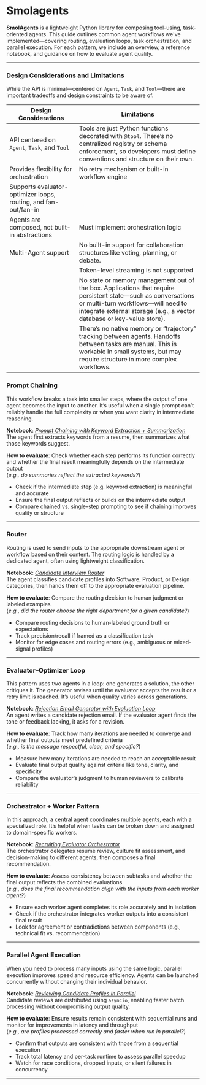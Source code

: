 # Smolagents

**SmolAgents** is a lightweight Python library for composing tool-using, task-oriented agents. This guide outlines common agent workflows we've implemented—covering routing, evaluation loops, task orchestration, and parallel execution. For each pattern, we include an overview, a reference notebook, and guidance on how to evaluate agent quality.

***

### Design Considerations and Limitations

While the API is minimal—centered on `Agent`, `Task`, and `Tool`—there are important tradeoffs and design constraints to be aware of.

| Design Considerations                                           | Limitations                                                                                                                                                                                                                  |
| --------------------------------------------------------------- | ---------------------------------------------------------------------------------------------------------------------------------------------------------------------------------------------------------------------------- |
| API centered on `Agent`, `Task`, and `Tool`                     | Tools are just Python functions decorated with `@tool`. There’s no centralized registry or schema enforcement, so developers must define conventions and structure on their own.                                             |
| Provides flexibility for orchestration                          | No retry mechanism or built-in workflow engine                                                                                                                                                                               |
| Supports evaluator-optimizer loops, routing, and fan-out/fan-in |                                                                                                                                                                                                                              |
| Agents are composed, not built-in abstractions                  | Must implement orchestration logic                                                                                                                                                                                           |
| Multi-Agent support                                             | No built-in support for collaboration structures like voting, planning, or debate.                                                                                                                                           |
|                                                                 | Token-level streaming is not supported                                                                                                                                                                                       |
|                                                                 | No state or memory management out of the box. Applications that require persistent state—such as conversations or multi-turn workflows—will need to integrate external storage (e.g., a vector database or key-value store). |
|                                                                 | There’s no native memory or “trajectory” tracking between agents. Handoffs between tasks are manual. This is workable in small systems, but may require structure in more complex workflows.                                 |

### Prompt Chaining

This workflow breaks a task into smaller steps, where the output of one agent becomes the input to another. It’s useful when a single prompt can’t reliably handle the full complexity or when you want clarity in intermediate reasoning.

**Notebook**: [_Prompt Chaining with Keyword Extraction + Summarization_](https://github.com/Arize-ai/phoenix/blob/main/tutorials/agents/smolagents/smolagents_prompt_chaining.ipynb)\
The agent first extracts keywords from a resume, then summarizes what those keywords suggest.

**How to evaluate**: Check whether each step performs its function correctly and whether the final result meaningfully depends on the intermediate output\
(_e.g., do summaries reflect the extracted keywords?_)

* Check if the intermediate step (e.g. keyword extraction) is meaningful and accurate
* Ensure the final output reflects or builds on the intermediate output
* Compare chained vs. single-step prompting to see if chaining improves quality or structure

***

### Router

Routing is used to send inputs to the appropriate downstream agent or workflow based on their content. The routing logic is handled by a dedicated agent, often using lightweight classification.

**Notebook**: [_Candidate Interview Router_](https://github.com/Arize-ai/phoenix/blob/main/tutorials/agents/smolagents/smolagents_router.ipynb)\
The agent classifies candidate profiles into Software, Product, or Design categories, then hands them off to the appropriate evaluation pipeline.

**How to evaluate**: Compare the routing decision to human judgment or labeled examples\
(_e.g., did the router choose the right department for a given candidate?_)

* Compare routing decisions to human-labeled ground truth or expectations
* Track precision/recall if framed as a classification task
* Monitor for edge cases and routing errors (e.g., ambiguous or mixed-signal profiles)

***

### Evaluator–Optimizer Loop

This pattern uses two agents in a loop: one generates a solution, the other critiques it. The generator revises until the evaluator accepts the result or a retry limit is reached. It’s useful when quality varies across generations.

**Notebook**: [_Rejection Email Generator with Evaluation Loop_](https://github.com/Arize-ai/phoenix/blob/main/tutorials/agents/smolagents/smolagents_evaluator_optimizer.ipynb)\
An agent writes a candidate rejection email. If the evaluator agent finds the tone or feedback lacking, it asks for a revision.

**How to evaluate**: Track how many iterations are needed to converge and whether final outputs meet predefined criteria\
(_e.g., is the message respectful, clear, and specific?_)

* Measure how many iterations are needed to reach an acceptable result
* Evaluate final output quality against criteria like tone, clarity, and specificity
* Compare the evaluator’s judgment to human reviewers to calibrate reliability

***

### Orchestrator + Worker Pattern

In this approach, a central agent coordinates multiple agents, each with a specialized role. It’s helpful when tasks can be broken down and assigned to domain-specific workers.

**Notebook**: [_Recruiting Evaluator Orchestrator_](https://github.com/Arize-ai/phoenix/blob/main/tutorials/agents/smolagents/smolagents_orchestrator.ipynb)\
The orchestrator delegates resume review, culture fit assessment, and decision-making to different agents, then composes a final recommendation.

**How to evaluate**: Assess consistency between subtasks and whether the final output reflects the combined evaluations\
(_e.g., does the final recommendation align with the inputs from each worker agent?_)

* Ensure each worker agent completes its role accurately and in isolation
* Check if the orchestrator integrates worker outputs into a consistent final result
* Look for agreement or contradictions between components (e.g., technical fit vs. recommendation)

***

### Parallel Agent Execution

When you need to process many inputs using the same logic, parallel execution improves speed and resource efficiency. Agents can be launched concurrently without changing their individual behavior.

**Notebook**: [_Reviewing Candidate Profiles in Parallel_](https://app.gitbook.com/s/yYiH3D9rUbrh3jUtdpK4/)\
Candidate reviews are distributed using `asyncio`, enabling faster batch processing without compromising output quality.

**How to evaluate**: Ensure results remain consistent with sequential runs and monitor for improvements in latency and throughput\
(_e.g., are profiles processed correctly and faster when run in parallel?_)

* Confirm that outputs are consistent with those from a sequential execution
* Track total latency and per-task runtime to assess parallel speedup
* Watch for race conditions, dropped inputs, or silent failures in concurrency

***

####
